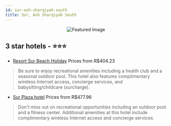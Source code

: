 ```yaml
---
id: sur-ash-sharqiyah-south
title: Sur, Ash Sharqiyah South
---
```


<center><img src="https://i.travelapi.com/hotels/1000000/910000/903400/903303/90f3ba06_z.jpg" alt="Featured Image" /></center>


##  3 star hotels - ⭐️⭐️⭐️

-    [Resort Sur Beach Holiday](https://us.hurb.com/hotels/sur/resort-sur-beach-holiday-JNP-JP323690?cmp=18055) Prices from R$404.23
   > Be sure to enjoy recreational amenities including a health club and a seasonal outdoor pool. This hotel also features complimentary wireless Internet access, concierge services, and babysitting/childcare (surcharge).
-    [Sur Plaza hotel](https://us.hurb.com/hotels/sur/sur-plaza-hotel-JNP-JP036103?cmp=18055) Prices from R$477.96
   > Don't miss out on recreational opportunities including an outdoor pool and a fitness center. Additional amenities at this hotel include complimentary wireless Internet access and concierge services.
